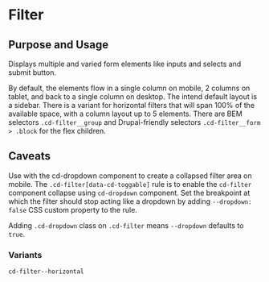 # Filter

## Purpose and Usage
Displays multiple and varied form elements like inputs and selects and submit button.

By default, the elements flow in a single column on mobile, 2 columns on tablet, and back to a single column on desktop.
The intend default layout is a sidebar.
There is a variant for horizontal filters that will span 100% of the available space, with a column layout up to 5 
elements.
There are BEM selectors `.cd-filter__group` and Drupal-friendly selectors `.cd-filter__form > .block` for the flex 
children.

## Caveats

Use with the cd-dropdown component to create a collapsed filter area on mobile. 
The `.cd-filter[data-cd-toggable]` rule is to enable the `cd-filter` component collapse using `cd-dropdown` component. Set the breakpoint at which the filter should stop acting like a dropdown by adding `--dropdown: false` CSS custom property to the rule.

Adding `.cd-dropdown` class on `.cd-filter` means `--dropdown` defaults to `true`.

### Variants

```
cd-filter--horizontal

```
